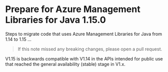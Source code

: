 # Prepare for Azure Management Libraries for Java 1.15.0 #

Steps to migrate code that uses Azure Management Libraries for Java from 1.14 to 1.15 ...

> If this note missed any breaking changes, please open a pull request.


V1.15 is backwards compatible with V1.14 in the APIs intended for public use that reached the general availability (stable) stage in V1.x.